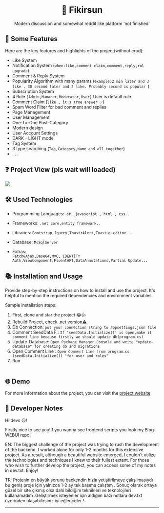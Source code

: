 <div align="center">
  <h1>🚀 Fikirsun</h1>
  <p> Modern discussion and somewhat reddit like platform 'not finished'</p>
</div>

## 🌟 Some Features

Here are the key features and highlights of the project(without crud):

- Like System
- Notification System (`when:like,comment claim,comment,reply,rol upgrade`)
- Comment & Reply System
- Popularity Algorithm with many params (`example:2 min later and 3 like , 30 second later and 2 like. Probably second is popular `)
- Subscription System 
- 4 Role `[Admin,Manager,Moderator,User]` User is default role
- Comment Claim (`like , it's true answer ✅`)
- Spam Word Filter for bad comment and replies
- Page Management
- User Management
- One-To-One Post-Category
- Modern design
- User Account Settings
- DARK - LİGHT mode
- Tag System
- 3 type searching (`Tag,Category,Name and all together`)
- . . .


## ❓ Project View (pls wait will loaded)

![](/fikirsunSunum(2).gif)


## 🛠️ Used Technologies


- Programming Languages:` c# ,javascript , html , css..` 

- Frameworks: `.net core,entity framework..`
- Libraries: `Bootstrap,Jquery,ToastrAlert,Toastui-editor..`
- Database: `MsSqlServer`
- Extras:  
`Fetch&Ajax,Base64,MVC, IDENTİTY Auth,ViewComponent,FluentAPI,DataAnnotations,Partial Update...` 

## 📚 Installation and Usage

Provide step-by-step instructions on how to install and use the project. It's helpful to mention the required dependencies and environment variables.

Sample installation steps:

1. First, clone and star the project 😂👍
2. Rebuild Project, check .net version⚠️
3. Db Connection: 
`put your connection string to appsettings.json file`
4. Comment SeedData F.: `If 'seedData.Initialize()' is open,make it comment line because firstly we should update db(program.cs)`
5. Update-Database: `Open Package Manager Console and write "update-database" for creating db and migrations`
6. Open Comment Line : `Open Comment Line from program.cs (seedData.Initialize()) "for user and roles"`
7. Run
<br><br>



## 🌐 Demo

For more information about the project, you can visit the [project website](https://fikirsun.site/).

## 📣 Developer Notes

Hi devs 😥!

Firstly nice to see you!If you wanna see frontend scripts you look my Blog-WEBUI repo.


EN: The biggest challenge of the project was trying to rush the development of the backend. I worked alone for only 1-2 months for this extensive project. As a result, although a beautiful website emerged, I couldn't utilize the technologies and techniques I knew to their fullest extent. For those who wish to further develop the project, you can access some of my notes in dev.txt. Enjoy!


TR: Projenin en büyük sorunu backendin hızla yetiştirilmeye çalışılmasıydı bu geniş proje için yalnızca 1-2 ay tek başıma çalıştım . Sonuç olarak ortaya güzel bir site çıkmış olsa dahi bildiğim teknikleri ve teknolojileri kullanamadım .Geliştirmek isteyenler için aldığım bazı notlara dev.txt üzerinden ulaşabilirsiniz iyi eğlenceler !

---

